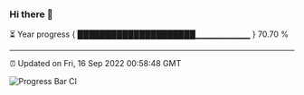 ### Hi there 👋

⏳ Year progress { █████████████████████▁▁▁▁▁▁▁▁▁ } 70.70 %

---

⏰ Updated on Fri, 16 Sep 2022 00:58:48 GMT

![Progress Bar CI](https://github.com/Shyam-Makwana/GitHub-Actions-Demo/workflows/Progress%20Bar%20CI/badge.svg)
